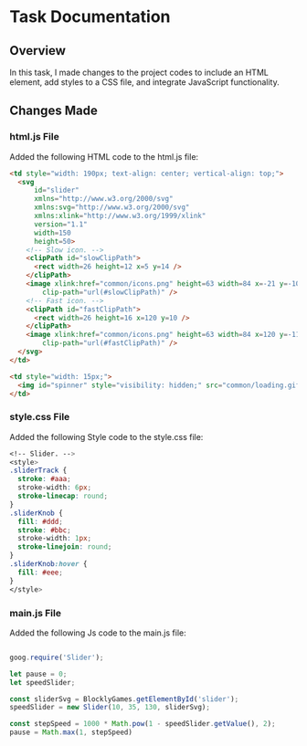 # Task Documentation

## Overview
In this task, I made changes to the project codes to include an HTML element, add styles to a CSS file, and integrate JavaScript functionality.

## Changes Made

### html.js File
Added the following HTML code to the html.js file:

```html
<td style="width: 190px; text-align: center; vertical-align: top;">
  <svg
      id="slider"
      xmlns="http://www.w3.org/2000/svg"
      xmlns:svg="http://www.w3.org/2000/svg"
      xmlns:xlink="http://www.w3.org/1999/xlink"
      version="1.1"
      width=150
      height=50>
    <!-- Slow icon. -->
    <clipPath id="slowClipPath">
      <rect width=26 height=12 x=5 y=14 />
    </clipPath>
    <image xlink:href="common/icons.png" height=63 width=84 x=-21 y=-10
        clip-path="url(#slowClipPath)" />
    <!-- Fast icon. -->
    <clipPath id="fastClipPath">
      <rect width=26 height=16 x=120 y=10 />
    </clipPath>
    <image xlink:href="common/icons.png" height=63 width=84 x=120 y=-11
        clip-path="url(#fastClipPath)" />
  </svg>
</td>

<td style="width: 15px;">
  <img id="spinner" style="visibility: hidden;" src="common/loading.gif" loading="lazy" height=15 width=15>
</td>
```


### style.css File
Added the following Style code to the style.css file:


```css
<!-- Slider. -->
<style>
.sliderTrack {
  stroke: #aaa;
  stroke-width: 6px;
  stroke-linecap: round;
}
.sliderKnob {
  fill: #ddd;
  stroke: #bbc;
  stroke-width: 1px;
  stroke-linejoin: round;
}
.sliderKnob:hover {
  fill: #eee;
}
</style>

```

### main.js File
Added the following Js code to the main.js file:

```javascript

goog.require('Slider');

let pause = 0;
let speedSlider;

const sliderSvg = BlocklyGames.getElementById('slider');
speedSlider = new Slider(10, 35, 130, sliderSvg);

const stepSpeed = 1000 * Math.pow(1 - speedSlider.getValue(), 2);
pause = Math.max(1, stepSpeed)


```